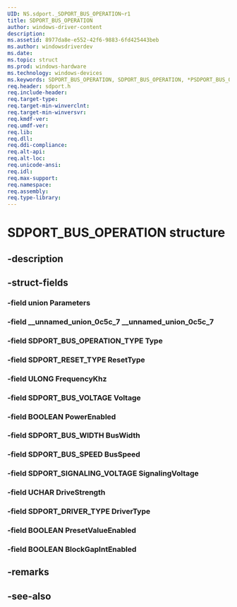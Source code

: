 ```yaml
---
UID: NS.sdport._SDPORT_BUS_OPERATION~r1
title: SDPORT_BUS_OPERATION
author: windows-driver-content
description: 
ms.assetid: 8977da8e-e552-42f6-9883-6fd425443beb
ms.author: windowsdriverdev
ms.date: 
ms.topic: struct
ms.prod: windows-hardware
ms.technology: windows-devices
ms.keywords: SDPORT_BUS_OPERATION, SDPORT_BUS_OPERATION, *PSDPORT_BUS_OPERATION
req.header: sdport.h
req.include-header:
req.target-type:
req.target-min-winverclnt:
req.target-min-winversvr:
req.kmdf-ver:
req.umdf-ver:
req.lib:
req.dll:
req.ddi-compliance:
req.alt-api:
req.alt-loc:
req.unicode-ansi:
req.idl:
req.max-support:
req.namespace:
req.assembly:
req.type-library:
---
```


# SDPORT_BUS_OPERATION structure

## -description



## -struct-fields

### -field union Parameters			
 	
### -field __unnamed_union_0c5c_7 __unnamed_union_0c5c_7			
 	
### -field SDPORT_BUS_OPERATION_TYPE Type			
 	
### -field SDPORT_RESET_TYPE ResetType			
 	
### -field ULONG FrequencyKhz			
 	
### -field SDPORT_BUS_VOLTAGE Voltage			
 	
### -field BOOLEAN PowerEnabled			
 	
### -field SDPORT_BUS_WIDTH BusWidth			
 	
### -field SDPORT_BUS_SPEED BusSpeed			
 	
### -field SDPORT_SIGNALING_VOLTAGE SignalingVoltage			
 	
### -field UCHAR DriveStrength			
 	
### -field SDPORT_DRIVER_TYPE DriverType			
 	
### -field BOOLEAN PresetValueEnabled			
 	
### -field BOOLEAN BlockGapIntEnabled			
 	
## -remarks

## -see-also